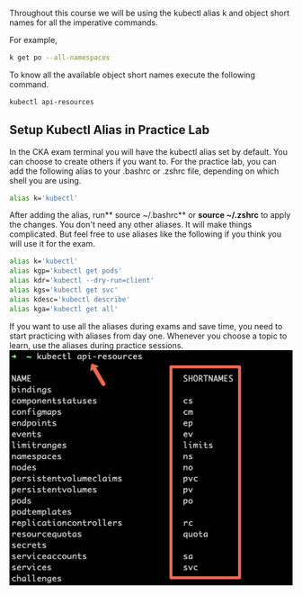Throughout this course we will be using the kubectl alias k and object short names for all the imperative commands.

For example,
```bash
k get po --all-namespaces
```

To know all the available object short names execute the following command.
```bash
kubectl api-resources
```

## Setup Kubectl Alias in Practice Lab
In the CKA exam terminal you will have the kubectl alias set by default. You can choose to create others if you want to.
For the practice lab, you can add the following alias to your .bashrc or .zshrc file, depending on which shell you are using.
```bash
alias k='kubectl'
```

After adding the alias, run** source ~/.bashrc** or **source ~/.zshrc** to apply the changes.
You don't need any other aliases. It will make things complicated.
But feel free to use aliases like the following if you think you will use it for the exam.

```bash
alias k='kubectl'
alias kgp='kubectl get pods'
alias kdr='kubectl --dry-run=client'
alias kgs='kubectl get svc'
alias kdesc='kubectl describe'
alias kga='kubectl get all'
```
If you want to use all the aliases during exams and save time, you need to start practicing with aliases from day one. Whenever you choose a topic to learn, use the aliases during practice sessions.
![Aliases](https://github.com/vamsikrishna2049/Kubernetes/blob/95c590297cf31f10c930e35a5b5a8484c2124f5f/Nodes/images/11.%20Aliases.png)
